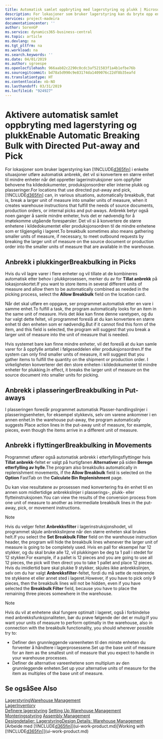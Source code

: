 ```yaml
---
title: Automatisk samlet oppbryting med lagerstyring og plukk | Microsoft-dokumentasjon
description: For lokasjoner som bruker lagerstyring kan du bryte opp en større enhet til mindre enheter når det oppretter lagerinstruksjoner som oppfyller behovene fra kildedokumenter, produksjonsordrer eller interne plukk og plasseringer.
services: project-madeira
documentationcenter: ''
author: SorenGP
ms.service: dynamics365-business-central
ms.topic: article
ms.devlang: na
ms.tgt_pltfrm: na
ms.workload: na
ms.search.keywords: ''
ms.date: 04/01/2019
ms.author: sgroespe
ms.openlocfilehash: 966aab82c2290c0cdc3af521583f1a4b1efbe76b
ms.sourcegitcommit: bd78a5d990c9e83174da1409076c22df8b35eafd
ms.translationtype: HT
ms.contentlocale: nb-NO
ms.lasthandoff: 03/31/2019
ms.locfileid: "924927"
---
```

# <a name="enable-automatic-breaking-bulk-with-directed-put-away-and-pick"></a><span data-ttu-id="26f55-103">Aktivere automatisk samlet oppbryting med lagerstyring og plukk</span><span class="sxs-lookup"><span data-stu-id="26f55-103">Enable Automatic Breaking Bulk with Directed Put-away and Pick</span></span>
<span data-ttu-id="26f55-104">For lokasjoner som bruker lagerstyring kan [!INCLUDE[d365fin](includes/d365fin_md.md)] i enkelte situasjoner utføre automatisk anbrekk, det vil si konvertere en større enhet til mindre enheter når det oppretter lagerinstruksjoner som oppfyller behovene fra kildedokumenter, produksjonsordrer eller interne plukk og plasseringer.</span><span class="sxs-lookup"><span data-stu-id="26f55-104">For locations that use directed put-away and pick, [!INCLUDE[d365fin](includes/d365fin_md.md)] can, in various situations, automatically breakbulk, that is, break a larger unit of measure into smaller units of measure, when it creates warehouse instructions that fulfill the needs of source documents, production orders, or internal picks and put-aways.</span></span> <span data-ttu-id="26f55-105">Anbrekk betyr også noen ganger å samle mindre enheter, hvis det er nødvendig for å imøtekomme utgående forespørsler. Det vil si å konvertere de større enhetene i kildedokumentet eller produksjonsordren til de mindre enhetene som er tilgjengelig i lageret.</span><span class="sxs-lookup"><span data-stu-id="26f55-105">To breakbulk sometimes also means gathering smaller units of measure, if necessary, to meet outbound requests by breaking the larger unit of measure on the source document or production order into the smaller units of measure that are available in the warehouse.</span></span>   

## <a name="breakbulking-in-picks"></a><span data-ttu-id="26f55-106">Anbrekk i plukkinger</span><span class="sxs-lookup"><span data-stu-id="26f55-106">Breakbulking in Picks</span></span>  
<span data-ttu-id="26f55-107">Hvis du vil lagre varer i flere enheter og vil tillate at de kombineres automatisk etter behov i plukkprosessen, merker du av for **Tillat anbrekk** på lokasjonskortet.</span><span class="sxs-lookup"><span data-stu-id="26f55-107">If you want to store items in several different units of measure and allow them to be automatically combined as needed in the picking process, select the **Allow Breakbulk** field on the location card.</span></span>  

<span data-ttu-id="26f55-108">Når det skal utføre en oppgave, ser programmet automatisk etter en vare i samme enhet.</span><span class="sxs-lookup"><span data-stu-id="26f55-108">To fulfill a task, the program automatically looks for an item in the same unit of measure.</span></span> <span data-ttu-id="26f55-109">Hvis det ikke kan finne denne varetypen, og du har valgt dette feltet, vil programmet foreslå at du kan konvertere en større enhet til den enheten som er nødvendig.</span><span class="sxs-lookup"><span data-stu-id="26f55-109">But if it cannot find this form of the item, and this field is selected, the program will suggest that you break a larger unit of measure into the unit of measure that is needed.</span></span>  

<span data-ttu-id="26f55-110">Hvis systemet bare kan finne mindre enheter, vil det foreslå at du kan samle varer for å oppfylle antallet i følgeseddelen eller produksjonsordren.</span><span class="sxs-lookup"><span data-stu-id="26f55-110">If the system can only find smaller units of measure, it will suggest that you gather items to fulfill the quantity on the shipment or production order.</span></span> <span data-ttu-id="26f55-111">I virkeligheten konverterer det den store enheten i kildedokumentet til mindre enheter for plukking.</span><span class="sxs-lookup"><span data-stu-id="26f55-111">In effect, it breaks the larger unit of measure on the source document into smaller units for picking.</span></span>  

## <a name="breakbulking-in-put-aways"></a><span data-ttu-id="26f55-112">Anbrekk i plasseringer</span><span class="sxs-lookup"><span data-stu-id="26f55-112">Breakbulking in Put-aways</span></span>  
<span data-ttu-id="26f55-113">I plasseringen foreslår programmet automatisk Plasser-handlingslinjer i plasseringsenheten, for eksempel stykkevis, selv om varene ankommer i en annen enhet.</span><span class="sxs-lookup"><span data-stu-id="26f55-113">In the warehouse put-away, the program automatically suggests Place action lines in the put-away unit of measure, for example, pieces, even though the items arrive in a different unit of measure.</span></span>  

## <a name="breakbulking-in-movements"></a><span data-ttu-id="26f55-114">Anbrekk i flyttinger</span><span class="sxs-lookup"><span data-stu-id="26f55-114">Breakbulking in Movements</span></span>  
<span data-ttu-id="26f55-115">Programmet utfører også automatisk anbrekk i etterfyllingsflyttinger hvis **Tillat anbrekk**-feltet er valgt på hurtigfanen **Alternativer** på siden **Beregn etterfylling av hylle**.</span><span class="sxs-lookup"><span data-stu-id="26f55-115">The program also breakbulks automatically in replenishment movements, if the **Allow Breakbulk** field is selected on the **Option** FastTab on the **Calculate Bin Replenishment** page.</span></span>  

<span data-ttu-id="26f55-116">Du kan vise resultatene av prosessen med konvertering fra én enhet til en annen som midlertidige anbrekkslinjer i plasserings-, plukk- eller flytteinstruksjonen.</span><span class="sxs-lookup"><span data-stu-id="26f55-116">You can view the results of the conversion process from one unit of measure to another as intermediate breakbulk lines in the put-away, pick, or movement instructions.</span></span>  

> [!NOTE]  
>  <span data-ttu-id="26f55-117">Hvis du velger feltet **Anbrekksfilter** i lagerinstruksjonshodet, vil programmet skjule anbrekkslinjene når den større enheten skal brukes helt.</span><span class="sxs-lookup"><span data-stu-id="26f55-117">If you select the **Set Breakbulk Filter** field on the warehouse instruction header, the program will hide the breakbulk lines whenever the larger unit of measure is going to be completely used.</span></span> <span data-ttu-id="26f55-118">Hvis en pall for eksempel har 12 stykker, og du skal bruke alle 12, vil plukkingen be deg ta 1 pall i stedet for 12 stykker.</span><span class="sxs-lookup"><span data-stu-id="26f55-118">For example, if a pallet is 12 pieces and you are going to use all 12 pieces, the pick will then direct you to take 1 pallet and place 12 pieces.</span></span> <span data-ttu-id="26f55-119">Hvis du imidlertid bare skal plukke 9 stykker, skjules ikke anbrekkslinjen, selv om du har valgt **Anbrekksfilter**-feltet, fordi du må sette de resterende tre stykkene et eller annet sted i lageret.</span><span class="sxs-lookup"><span data-stu-id="26f55-119">However, if you have to pick only 9 pieces, then the breakbulk lines will not be hidden, even if you have selected the **Breakbulk Filter** field, because you have to place the remaining three pieces somewhere in the warehouse.</span></span>  

> [!NOTE]  
>  <span data-ttu-id="26f55-120">Hvis du vil at enhetene skal fungere optimalt i lageret, også i forbindelse med anbrekksfunksjonaliteten, bør du prøve følgende der det er mulig:</span><span class="sxs-lookup"><span data-stu-id="26f55-120">If you want your units of measure to perform optimally in the warehouse, also in connection with the breakbulk functionality, you should wherever possible try to:</span></span>  
>   
> - <span data-ttu-id="26f55-121">Definer den grunnleggende vareenheten til den minste enheten du forventer å håndtere i lagerprosessene.</span><span class="sxs-lookup"><span data-stu-id="26f55-121">Set up the base unit of measure for an item as the smallest unit of measure that you expect to handle in your warehouse processes.</span></span>  
> - <span data-ttu-id="26f55-122">Definer de alternative vareenhetene som multiplum av den grunnleggende enheten.</span><span class="sxs-lookup"><span data-stu-id="26f55-122">Set up your alternative units of measure for the item as multiples of the base unit of measure.</span></span>  

## <a name="see-also"></a><span data-ttu-id="26f55-123">Se også</span><span class="sxs-lookup"><span data-stu-id="26f55-123">See Also</span></span>  
[<span data-ttu-id="26f55-124">Lagerstyring</span><span class="sxs-lookup"><span data-stu-id="26f55-124">Warehouse Management</span></span>](warehouse-manage-warehouse.md)  
[<span data-ttu-id="26f55-125">Lager</span><span class="sxs-lookup"><span data-stu-id="26f55-125">Inventory</span></span>](inventory-manage-inventory.md)  
<span data-ttu-id="26f55-126">[Definere lagerstyring](warehouse-setup-warehouse.md)   </span><span class="sxs-lookup"><span data-stu-id="26f55-126">[Setting Up Warehouse Management](warehouse-setup-warehouse.md)   </span></span>  
<span data-ttu-id="26f55-127">[Monteringsstyring](assembly-assemble-items.md)  </span><span class="sxs-lookup"><span data-stu-id="26f55-127">[Assembly Management](assembly-assemble-items.md)  </span></span>  
[<span data-ttu-id="26f55-128">Designdetaljer: Lagerstyring</span><span class="sxs-lookup"><span data-stu-id="26f55-128">Design Details: Warehouse Management</span></span>](design-details-warehouse-management.md)  
<span data-ttu-id="26f55-129">[Arbeide med [!INCLUDE[d365fin](includes/d365fin_md.md)]](ui-work-product.md)</span><span class="sxs-lookup"><span data-stu-id="26f55-129">[Working with [!INCLUDE[d365fin](includes/d365fin_md.md)]](ui-work-product.md)</span></span>  
